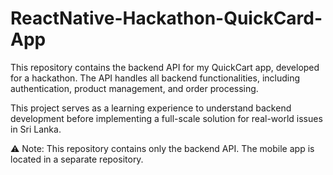 # ReactNative-Hackathon-QuickCard-App
This repository contains the backend API for my QuickCart app, developed for a hackathon. The API handles all backend functionalities, including authentication, product management, and order processing.

This project serves as a learning experience to understand backend development before implementing a full-scale solution for real-world issues in Sri Lanka.

⚠️ Note: This repository contains only the backend API. The mobile app is located in a separate repository.
